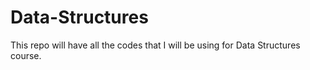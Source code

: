 # Data-Structures
This repo will have all the codes that I will be using for Data Structures course.
